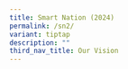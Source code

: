 ```yaml
---
title: Smart Nation (2024)
permalink: /sn2/
variant: tiptap
description: ""
third_nav_title: Our Vision
---
```

